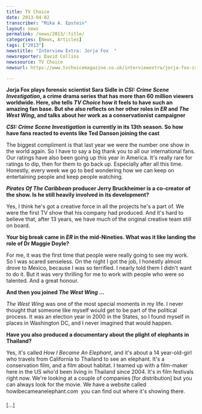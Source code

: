 ```yaml
---
title: TV Choice
date: 2013-04-02
transcriber: "Mika A. Epstein"
layout: news
permalink: /news/2013/:title/
categories: [News, Articles]
tags: ["2013"]
newstitle: "Interview Extra: Jorja Fox  "
newsreporter: David Collins
newssource: TV Choice
newsurl: https://www.tvchoicemagazine.co.uk/interviewextra/jorja-fox-csi-crime-scene-investigation

---
```


**Jorja Fox plays forensic scientist Sara Sidle in *CSI: Crime Scene Investigation*, a crime drama series that has more than 60 million viewers worldwide. Here, she tells *TV Choice* how it feels to have such an amazing fan base. But she also reflects on her other roles in *ER* and *The West Wing*, and talks about her work as a conservationist campaigner**

***CSI: Crime Scene Investigation* is currently in its 13th season. So how have fans reacted to events like Ted Danson joining the cast**

The biggest compliment is that last year we were the number one show in the world again. So I have to say a big thank you to all our international fans. Our ratings have also been going up this year in America. It's really rare for ratings to dip, then for them to go back up. Especially after all this time. Honestly, every week we go to bed wondering how we can keep on entertaining people and keep people watching.

***Pirates Of The Caribbean* producer Jerry Bruckheimer is a co-creator of the show. Is he still heavily involved in its development?**

Yes, I think he's got a creative force in all the projects he's a part of. We were the first TV show that his company had produced. And it's hard to believe that, after 13 years, we have much of the original creative team still on board.

**Your big break came in *ER* in the mid-Nineties. What was it like landing the role of Dr Maggie Doyle?**

For me, it was the first time that people were really going to see my work. So I was scared senseless. On the night I got the job, I honestly almost drove to Mexico, because I was so terrified. I nearly told them I didn't want to do it. But it was very thrilling for me to work with people who were so talented. And a great honour.

**And then you joined *The West Wing* ...**

*The West Wing* was one of the most special moments in my life. I never thought that someone like myself would get to be part of the political process. It was an election year in 2000 in the States, so I found myself in places in Washington DC, and I never imagined that would happen.

**Have you also produced a documentary about the plight of elephants in Thailand?**

Yes, it's called *How I Became An Elephant*, and it's about a 14 year-old-girl who travels from California to Thailand to see an elephant. It's a conservation film, and a film about habitat. I teamed up with a film-maker here in the US who'd been living in Thailand since 2004. It's in film festivals right now. We're looking at a couple of companies [for distribution] but you can always look for the movie. We have a website called howibecameanelephant.com  you can find out where it's showing there.

[...]
